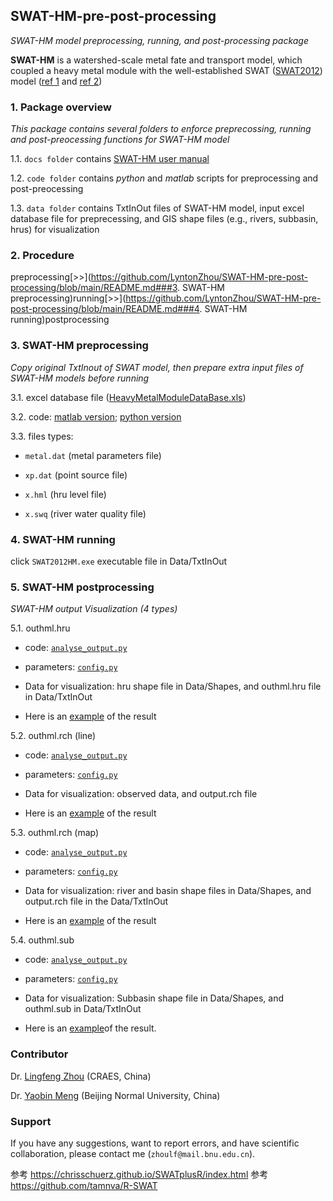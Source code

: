 ## SWAT-HM-pre-post-processing
_SWAT-HM model preprocessing, running, and post-processing package_

__SWAT-HM__ is a watershed-scale metal fate and transport model, which coupled a heavy metal module with the well-established SWAT ([SWAT2012](https://swat.tamu.edu/software/)) model ([ref 1](https://www.sciencedirect.com/science/article/pii/S0048969717325305) and [ref 2](https://www.sciencedirect.com/science/article/pii/S0022169420301591))

### 1. Package overview

_This package contains several folders to enforce preprecossing, running and post-preocessing functions for SWAT-HM model_

1.1. `docs folder` contains [SWAT-HM user manual](https://github.com/LyntonZhou/SWAT-HM-pre-post-processing/tree/main/docs)

1.2. `code folder` contains _python_ and _matlab_ scripts for preprocessing and post-preocessing

1.3. `data folder` contains TxtInOut files of SWAT-HM model, input excel database file for preprecessing, and GIS shape files (e.g., rivers, subbasin, hrus) for visualization

### 2. Procedure

preprocessing[>>](https://github.com/LyntonZhou/SWAT-HM-pre-post-processing/blob/main/README.md###3. SWAT-HM preprocessing)running[>>](https://github.com/LyntonZhou/SWAT-HM-pre-post-processing/blob/main/README.md###4. SWAT-HM running)postprocessing

### 3. SWAT-HM preprocessing

_Copy original TxtInout of SWAT model, then prepare extra input files of SWAT-HM models before running_ 

3.1. excel database file ([HeavyMetalModuleDataBase.xls](https://github.com/LyntonZhou/SWAT-HM-pre-post-processing/tree/main/data))

3.2. code: 
[matlab version](https://github.com/LyntonZhou/SWAT-HM-pre-post-processing/tree/main/code/matlab/preprocessing);  [python version](https://github.com/LyntonZhou/SWAT-HM-pre-post-processing/tree/main/code/python/preprocessing)

3.3. files types: 

 * `metal.dat` (metal parameters file)
  
 * `xp.dat` (point source file) 
  
 * `x.hml` (hru level file)
  
 * `x.swq` (river water quality file)
 

### 4. SWAT-HM running

click `SWAT2012HM.exe` executable file in Data/TxtInOut

### 5. SWAT-HM postprocessing

_SWAT-HM output Visualization (4 types)_  

5.1. outhml.hru

* code: [`analyse_output.py`](https://github.com/LyntonZhou/SWAT-HM-pre-post-processing/blob/main/code/python/postprocessing/analyse_output.py)

* parameters: [`config.py`](https://github.com/LyntonZhou/SWAT-HM-pre-post-processing/blob/main/code/python/postprocessing/config.py)

* Data for visualization: hru shape file in Data/Shapes, and outhml.hru file in Data/TxtInOut 

* Here is an [example](https://github.com/LyntonZhou/SWAT-HM-pre-post-processing/blob/main/data/Visualization/pic_output_hru_map/2012-01.png) of the result

5.2. outhml.rch (line)

* code: [`analyse_output.py`](https://github.com/LyntonZhou/SWAT-HM-pre-post-processing/blob/main/code/python/postprocessing/analyse_output.py)

* parameters: [`config.py`](https://github.com/LyntonZhou/SWAT-HM-pre-post-processing/blob/main/code/python/postprocessing/config.py)

* Data for visualization: observed data, and output.rch file

* Here is an [example](https://github.com/LyntonZhou/SWAT-HM-pre-post-processing/blob/main/data/Visualization/pic_output_rch_line/1_line.png) of the result

5.3. outhml.rch (map)

* code: [`analyse_output.py`](https://github.com/LyntonZhou/SWAT-HM-pre-post-processing/blob/main/code/python/postprocessing/analyse_output.py)

* parameters: [`config.py`](https://github.com/LyntonZhou/SWAT-HM-pre-post-processing/blob/main/code/python/postprocessing/config.py)

* Data for visualization: river and basin shape files in Data/Shapes, and output.rch file in the Data/TxtInOut

* Here is an [example](https://github.com/LyntonZhou/SWAT-HM-pre-post-processing/blob/main/data/Visualization/pic_output_rch_map/2012-01.png) of the result

5.4. outhml.sub

* code: [`analyse_output.py`](https://github.com/LyntonZhou/SWAT-HM-pre-post-processing/blob/main/code/python/postprocessing/analyse_output.py)

* parameters: [`config.py`](https://github.com/LyntonZhou/SWAT-HM-pre-post-processing/blob/main/code/python/postprocessing/config.py)

* Data for visualization: Subbasin shape file in Data/Shapes, and outhml.sub in Data/TxtInOut

* Here is an [example](https://github.com/LyntonZhou/SWAT-HM-pre-post-processing/blob/main/code/python/postprocessing/pic_output_sub_map/2012-01.png)of the result.

### Contributor
Dr. [Lingfeng Zhou](https://www.researchgate.net/profile/Lingfeng-Zhou) (CRAES, China)

Dr. [Yaobin Meng](https://nsem.bnu.edu.cn/fjs/120716.htm) (Beijing Normal University, China)

### Support

If you have any suggestions, want to report errors, and have scientific collaboration, please contact me (`zhoulf@mail.bnu.edu.cn`).



参考 https://chrisschuerz.github.io/SWATplusR/index.html
参考 https://github.com/tamnva/R-SWAT
